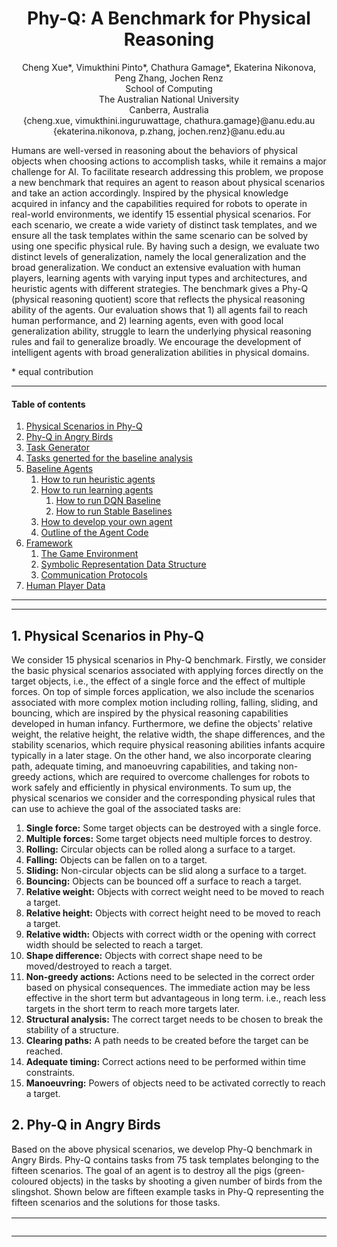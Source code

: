 <div align="center">
  <center><h1>Phy-Q: A Benchmark for Physical Reasoning</h1></center>
</div>

<p align="center">
Cheng Xue*, Vimukthini Pinto*, Chathura Gamage*, Ekaterina Nikonova, Peng Zhang, Jochen Renz<br>
School of Computing<br>
The Australian National University<br>
Canberra, Australia<br>
{cheng.xue, vimukthini.inguruwattage, chathura.gamage}@anu.edu.au<br>
{ekaterina.nikonova, p.zhang, jochen.renz}@anu.edu.au
 </p>

Humans are well-versed in reasoning about the behaviors of physical objects when choosing actions to accomplish tasks, while it remains a major challenge for AI. To facilitate research addressing this problem, we propose a new benchmark that requires an agent to reason about physical scenarios and take an action accordingly. Inspired by the physical knowledge acquired in infancy and the capabilities required for robots to operate in real-world environments, we identify 15 essential physical scenarios. For each scenario, we create a wide variety of distinct task templates, and we ensure all the task templates within the same scenario can be solved by using one specific physical rule. By having such a design, we evaluate two distinct levels of generalization, namely the local generalization and the broad generalization. We conduct an extensive evaluation with human players, learning agents with varying input types and architectures, and heuristic agents with different strategies. The benchmark gives a Phy-Q (physical reasoning quotient) score that reflects the physical reasoning ability of the agents. Our evaluation shows that 1) all agents fail to reach human performance, and 2) learning agents, even with good local generalization ability, struggle to learn the underlying physical reasoning rules and fail to generalize broadly. We encourage the development of intelligent agents with broad generalization abilities in physical domains.

\* equal contribution

---
#### Table of contents
1. [Physical Scenarios in Phy-Q](#Scenarios)
2. [Phy-Q in Angry Birds](#Phy-Q)
3. [Task Generator](#Task-generator)
4. [Tasks generted for the baseline analysis](#Tasks-generated-for-baselines)
5. [Baseline Agents](#BAF)
	1. [How to run heuristic agents](#RHA)
	2. [How to run learning agents](#RLA)
		1. [How to run DQN Baseline](#RLA)
		2. [How to run Stable Baselines](#OLA)
	4. [How to develop your own agent](#ROA)
	5. [Outline of the Agent Code](#code)
8. [Framework](#Framework)
   1. [The Game Environment](#Env)
   2. [Symbolic Representation Data Structure](#SymbolicRepresentation)
   3. [Communication Protocols](#Protocol)
9. [Human Player Data](#HumanPlayerData)
---

---



## 1. Physical Scenarios in Phy-Q 
<a name="Scenarios"/></a>
We consider 15 physical scenarios in Phy-Q benchmark. Firstly, we consider the basic physical scenarios associated with applying forces directly on the target objects, i.e., the effect of a single force and the effect of multiple forces. On top of simple forces application, we also include the scenarios associated with more complex motion including rolling, falling, sliding, and bouncing, which are inspired by the physical reasoning capabilities developed in human infancy. Furthermore, we define the objects' relative weight, the relative height, the relative width, the shape differences, and the stability scenarios, which require physical reasoning abilities infants acquire typically in a later stage. On the other hand, we also incorporate clearing path, adequate timing, and manoeuvring capabilities, and taking non-greedy actions, which are required to overcome challenges for robots to work safely and efficiently in physical environments. To sum up, the physical scenarios we consider and the corresponding physical rules that can use to achieve the goal of the associated tasks are:

   1. **Single force:** Some target objects can be destroyed with a single force.
   2. **Multiple forces:** Some target objects need multiple forces to destroy.
   3. **Rolling:** Circular objects can be rolled along a surface to a target.
   4. **Falling:** Objects can be fallen on to a target.
   5. **Sliding:** Non-circular objects can be slid along a surface to a target.
   6. **Bouncing:** Objects can be bounced off a surface to reach a target.
   7. **Relative weight:** Objects with correct weight need to be moved to reach a target.
   8. **Relative height:** Objects with correct height need to be moved to reach a target.
   9. **Relative width:** Objects with correct width or the opening with correct width should be selected to reach a target.
   10. **Shape difference:** Objects with correct shape need to be moved/destroyed to reach a target.
   11. **Non-greedy actions:** Actions need to be selected in the correct order based on physical consequences. The immediate action may be less effective in the short term but advantageous in long term. i.e., reach less targets in the short term to reach more targets later.
   12. **Structural analysis:** The correct target needs to be chosen to break the stability of a structure.
   13. **Clearing paths:** A path needs to be created before the target can be reached.
   14. **Adequate timing:** Correct actions need to be performed within time constraints.
   15. **Manoeuvring:** Powers of objects need to be activated correctly to reach a target.

## 2. Phy-Q in Angry Birds
<a name="Phy-Q"/></a>
Based on the above physical scenarios, we develop Phy-Q benchmark in Angry Birds. Phy-Q contains tasks from 75 task templates belonging to the fifteen scenarios. The goal of an agent is to destroy all the pigs (green-coloured objects) in the tasks by shooting a given number of birds from the slingshot. Shown below are fifteen example tasks in Phy-Q representing the fifteen scenarios and the solutions for those tasks.

| Task             |  Description |
:-------------------------:|:-----------
<img src="tasks/example_tasks/videos/1.1.1.gif" width="1000"/> | 1. Single force: A single force is needed to be applied to the pig to destroy it by a direct bird shot.
<img src="tasks/example_tasks/videos/1.2.2.gif" width="1000"/> | 2. Multiple forces: Multiple forces are needed to be applied to destroy the pig by multiple bird shots.
<img src="tasks/example_tasks/videos/2.1.4.gif" width="1000"/> | 3. Rolling: The circular object is needed to be rolled onto the pig, which is unreachable for the bird from the slingshot, causing the pig to be destroyed.
<img src="tasks/example_tasks/videos/2.2.1.gif" width="1000"/> | 4. Falling: The circular object is needed to be fallen onto the pig causing the pig to be destroyed.
<img src="tasks/example_tasks/videos/2.3.1.gif" width="1000"/> | 5. Sliding: The square object is needed to be slid to hit the pig, which is unreachable for the bird from the slingshot, causing the pig to be destroyed.
<img src="tasks/example_tasks/videos/2.4.2.gif" width="1000"/> | 6. Bouncing: The bird is needed to be bounced off the platform (dark-brown object) to hit and destroy the pig.
<img src="tasks/example_tasks/videos/3.1.3.gif" width="1000"/> | 7. Relative weight: The small circular block is lighter than the big circular block. Out of the two blocks, the small circular block can only be rolled to reach the pig and destroy.
<img src="tasks/example_tasks/videos/3.2.3.gif" width="2000"/> | 8. Relative height: The square block on top of the taller rectangular block will not fall through the gap due to the height of the rectangular block. Hence the square block on top of the shorter rectangular block needs to be toppled to fall through the gap and destroy the pig.
<img src="tasks/example_tasks/videos/3.3.3.gif" width="2000"/> | 9. Relative width: The bird cannot go through the lower entrance which has a narrow opening. Hence the bird is needed to be shot to the upper entrance to reach the pig and destroy it.
<img src="tasks/example_tasks/videos/3.4.3.gif" width="2000"/> | 10. Shape difference: The circular block on two triangle blocks can be rolled down by breaking a one triangle block and the circular block on two square blocks cannot be rolled down by breaking a one square block. Hence, the triangle block needs to be destroyed to make the circular block roll and fall onto the pig causing the pig to be destroyed.
<img src="tasks/example_tasks/videos/3.5.5.gif" width="2000"/> | 11. Non-greedy actions: A greedy action tries to destroy the highest number of pigs in a single bird shot. If the two pigs resting on the circular block are destroyed, then the circular block will roll down and block the entrance to reach the below pig. Hence, the below pig is needed to be destroyed first and then the upper two pigs.
<img src="tasks/example_tasks/videos/3.6.5.gif" width="2000"/> | 12. Structural analysis: The bird is needed to be shot at the weak point of the structure to break the stability and destroy the pigs. Shooting elsewhere does not destroy the two pigs with a single bird shot.
<img src="tasks/example_tasks/videos/3.7.5.gif" width="2000"/> | 13. Clearing paths: First, the rectangle block is needed to be positioned correctly to open the path for the circular block to reach the pig. Then the circular block is needed to be rolled to destroy the pig.
<img src="tasks/example_tasks/videos/3.8.1.gif" width="2000"/> | 14. Adequate timing: First, the two circular objects are needed to be rolled to the ramp. Then, after the first circle passes the prop and before the second circle reaches the prop, the prop needs to be destroyed to make the second circle fall onto the lower pig.
<img src="tasks/example_tasks/videos/3.9.4.gif" width="2000"/> | 15. Manoeuvring: The blue bird splits into three other birds when it is tapped in the flight. The blue bird is needed to be tapped at the correct position to manoeuvre the birds to reach the two separated pigs.

Sceenshots of the 75 task templates are shown below. x.y represents the y<sup>th</sup> template of the x<sup>th</sup> scenario. The indexes of the scenarios are: 1. single force, 2. multiple forces, 3. rolling, 4. falling, 5. sliding, 6. bouncing, 7. relative weight, 8. relative height, 9. relative width, 10. shape difference, 11. non-greedy actions, 12. structural analysis, 13. clearing paths, 14. adequate timing, and 15. manoeuvring: 

<table align="center">
<tr>
	<td><img src="tasks/example_tasks/images/1.1.3.png" width="500"/></td>
	<td><img src="tasks/example_tasks/images/1.1.4.png" width="500"/></td>
	<td><img src="tasks/example_tasks/images/1.1.5.png" width="500"/></td>
</tr>
<tr align="center">
	<td> 1.1 </td>
	<td> 1.2 </td>
	<td> 1.3 </td>
</tr>
	
<tr>
	<td><img src="tasks/example_tasks/images/1.1.1.png" width="500"/></td>
	<td><img src="tasks/example_tasks/images/1.1.2.png" width="500"/></td>
	<td><img src="tasks/example_tasks/images/1.2.3.png" width="500"/></td>
</tr>
<tr align="center">
	<td> 1.4 </td>
	<td> 1.5 </td>
	<td> 2.1 </td>
</tr>
	
<tr>
	<td><img src="tasks/example_tasks/images/1.2.4.png" width="500"/></td>
	<td><img src="tasks/example_tasks/images/1.2.5.png" width="500"/></td>
	<td><img src="tasks/example_tasks/images/1.2.1.png" width="500"/></td>
</tr>
<tr align="center">
	<td> 2.2 </td>
	<td> 2.3 </td>
	<td> 2.4 </td>
</tr>
	
<tr>
	<td><img src="tasks/example_tasks/images/1.2.2.png" width="500"/></td>
	<td><img src="tasks/example_tasks/images/2.1.2.png" width="500"/></td>
	<td><img src="tasks/example_tasks/images/2.1.5.png" width="500"/></td>
</tr>
<tr align="center">
	<td> 2.5 </td>
	<td> 3.1 </td>
	<td> 3.2 </td>
</tr>

<tr>
	<td><img src="tasks/example_tasks/images/2.1.6.png" width="500"/></td>
	<td><img src="tasks/example_tasks/images/2.1.1.png" width="500"/></td>
	<td><img src="tasks/example_tasks/images/2.1.3.png" width="500"/></td>
</tr>
<tr align="center">
	<td> 3.3 </td>
	<td> 3.4 </td>
	<td> 3.5 </td>
</tr>
	
<tr>	
	<td><img src="tasks/example_tasks/images/2.1.4.png" width="500"/></td>
	<td><img src="tasks/example_tasks/images/2.2.3.png" width="500"/></td>
	<td><img src="tasks/example_tasks/images/2.2.4.png" width="500"/></td>
</tr>
<tr align="center">
	<td> 3.6 </td>
	<td> 4.1 </td>
	<td> 4.2 </td>
</tr>	
	
<tr>
	<td><img src="tasks/example_tasks/images/2.2.5.png" width="500"/></td>
	<td><img src="tasks/example_tasks/images/2.2.1.png" width="500"/></td>
	<td><img src="tasks/example_tasks/images/2.2.2.png" width="500"/></td>
</tr>
<tr align="center">
	<td> 4.3 </td>
	<td> 4.4 </td>
	<td> 4.5 </td>
</tr>
	
<tr>
	<td><img src="tasks/example_tasks/images/2.3.1.png" width="500"/></td>
	<td><img src="tasks/example_tasks/images/2.3.4.png" width="500"/></td>
	<td><img src="tasks/example_tasks/images/2.3.5.png" width="500"/></td>
</tr>
<tr align="center">
	<td> 5.1 </td>
	<td> 5.2 </td>
	<td> 5.3 </td>
</tr>

<tr>
	<td><img src="tasks/example_tasks/images/2.3.2.png" width="500"/></td>
	<td><img src="tasks/example_tasks/images/2.3.3.png" width="500"/></td>
	<td><img src="tasks/example_tasks/images/2.4.2.png" width="500"/></td>
</tr>
<tr align="center">
	<td> 5.4 </td>
	<td> 5.5 </td>
	<td> 6.1 </td>
</tr>
	
<tr>
	<td><img src="tasks/example_tasks/images/2.4.5.png" width="500"/></td>
	<td><img src="tasks/example_tasks/images/2.4.6.png" width="500"/></td>
	<td><img src="tasks/example_tasks/images/2.4.1.png" width="500"/></td>
</tr>
<tr align="center">
	<td> 6.2 </td>
	<td> 6.3 </td>
	<td> 6.4 </td>
</tr>	

<tr>
	<td><img src="tasks/example_tasks/images/2.4.3.png" width="500"/></td>
	<td><img src="tasks/example_tasks/images/2.4.4.png" width="500"/></td>
	<td><img src="tasks/example_tasks/images/3.1.1.png" width="500"/></td>
</tr>
<tr align="center">
	<td> 6.5 </td>
	<td> 6.6 </td>
	<td> 7.1 </td>
</tr>	
	
<tr>
	<td><img src="tasks/example_tasks/images/3.1.2.png" width="500"/></td>
	<td><img src="tasks/example_tasks/images/3.1.3.png" width="500"/></td>
	<td><img src="tasks/example_tasks/images/3.1.4.png" width="500"/></td>
</tr>
<tr align="center">
	<td> 7.2 </td>
	<td> 7.3 </td>
	<td> 7.4 </td>
</tr>
	
<tr>
	<td><img src="tasks/example_tasks/images/3.1.5.png" width="500"/></td>
	<td><img src="tasks/example_tasks/images/3.2.2.png" width="500"/></td>
	<td><img src="tasks/example_tasks/images/3.2.4.png" width="500"/></td>
</tr>
<tr align="center">
	<td> 7.5 </td>
	<td> 8.1 </td>
	<td> 8.2 </td>
</tr>

<tr>
	<td><img src="tasks/example_tasks/images/3.2.1.png" width="500"/></td>
	<td><img src="tasks/example_tasks/images/3.2.3.png" width="500"/></td>
	<td><img src="tasks/example_tasks/images/3.3.2.png" width="500"/></td>
</tr>
<tr align="center">
	<td> 8.3 </td>
	<td> 8.4 </td>
	<td> 9.1 </td>
</tr>

<tr>
	<td><img src="tasks/example_tasks/images/3.3.4.png" width="500"/></td>
	<td><img src="tasks/example_tasks/images/3.3.1.png" width="500"/></td>
	<td><img src="tasks/example_tasks/images/3.3.3.png" width="500"/></td>
</tr>
<tr align="center">
	<td> 9.2 </td>
	<td> 9.3 </td>
	<td> 9.4 </td>
</tr>

<tr>
	<td><img src="tasks/example_tasks/images/3.4.2.png" width="500"/></td>
	<td><img src="tasks/example_tasks/images/3.4.4.png" width="500"/></td>
	<td><img src="tasks/example_tasks/images/3.4.1.png" width="500"/></td>
</tr>
<tr align="center">
	<td> 10.1 </td>
	<td> 10.2 </td>
	<td> 10.3 </td>
</tr>

<tr>
	<td><img src="tasks/example_tasks/images/3.4.3.png" width="500"/></td>
	<td><img src="tasks/example_tasks/images/3.5.2.png" width="500"/></td>
	<td><img src="tasks/example_tasks/images/3.5.3.png" width="500"/></td>
</tr>
<tr align="center">
	<td> 10.4 </td>
	<td> 11.1 </td>
	<td> 11.2 </td>
</tr>

<tr>
	<td><img src="tasks/example_tasks/images/3.5.4.png" width="500"/></td>
	<td><img src="tasks/example_tasks/images/3.5.1.png" width="500"/></td>
	<td><img src="tasks/example_tasks/images/3.5.5.png" width="500"/></td>
</tr>
<tr align="center">
	<td> 11.3 </td>
	<td> 11.4 </td>
	<td> 11.5 </td>
</tr>

<tr>
	<td><img src="tasks/example_tasks/images/3.6.3.png" width="500"/></td>
	<td><img src="tasks/example_tasks/images/3.6.4.png" width="500"/></td>
	<td><img src="tasks/example_tasks/images/3.6.5.png" width="500"/></td>
</tr>
<tr align="center">
	<td> 12.1 </td>
	<td> 12.2 </td>
	<td> 12.3 </td>
</tr>

<tr>
	<td><img src="tasks/example_tasks/images/3.6.1.png" width="500"/></td>
	<td><img src="tasks/example_tasks/images/3.6.2.png" width="500"/></td>
	<td><img src="tasks/example_tasks/images/3.6.6.png" width="500"/></td>
</tr>
<tr align="center">
	<td> 12.4 </td>
	<td> 12.5 </td>
	<td> 12.6 </td>
</tr>

<tr>
	<td><img src="tasks/example_tasks/images/3.7.1.png" width="500"/></td>
	<td><img src="tasks/example_tasks/images/3.7.3.png" width="500"/></td>
	<td><img src="tasks/example_tasks/images/3.7.4.png" width="500"/></td>
</tr>
<tr align="center">
	<td> 13.1 </td>
	<td> 13.2 </td>
	<td> 13.3 </td>
</tr>

<tr>
	<td><img src="tasks/example_tasks/images/3.7.2.png" width="500"/></td>
	<td><img src="tasks/example_tasks/images/3.7.5.png" width="500"/></td>
	<td><img src="tasks/example_tasks/images/3.8.1.png" width="500"/></td>
</tr>
<tr align="center">
	<td> 13.4 </td>
	<td> 13.5 </td>
	<td> 14.1 </td>
</tr>
	
<tr>
	<td><img src="tasks/example_tasks/images/3.8.2.png" width="500"/></td>
	<td><img src="tasks/example_tasks/images/3.9.2.png" width="500"/></td>
	<td><img src="tasks/example_tasks/images/3.9.3.png" width="500"/></td>
</tr>
<tr align="center">
	<td> 14.2 </td>
	<td> 15.1 </td>
	<td> 15.2 </td>
</tr>

<tr>
	<td><img src="tasks/example_tasks/images/3.9.6.png" width="500"/></td>
	<td><img src="tasks/example_tasks/images/3.9.8.png" width="500"/></td>
	<td><img src="tasks/example_tasks/images/3.9.1.png" width="500"/></td>
</tr>
<tr align="center">
	<td> 15.3 </td>
	<td> 15.4 </td>
	<td> 15.5 </td>
</tr>

<tr>
	<td><img src="tasks/example_tasks/images/3.9.4.png" width="500"/></td>
	<td><img src="tasks/example_tasks/images/3.9.5.png" width="500"/></td>
	<td><img src="tasks/example_tasks/images/3.9.7.png" width="500"/></td>
</tr>
<tr align="center">
	<td> 15.6 </td>
	<td> 15.7 </td>
	<td> 15.8 </td>
</tr>

</table>


## 3. Task generator
<a name="Task-generator"/></a>
We develop a task generator that can generate tasks for the task templates we designed for each scenario.<br>
1. To run the task generator:<br>
    1. Go to ```tasks/task_generator```
    2. Copy the task templates that you want to generate tasks into the ```input``` (level templates can be found in ```tasks/task_templates```)
    3. Run the tak generator providing the number of tasks as an argument
     ```
        python generate_tasks.py <number of tasks to generate>
     ```
    4. Generated tasks will be available in the ```output```

## 4. Tasks generated for baseline analysis
<a name="Tasks-generated-for-baselines"/></a>
We generated 100 tasks from each of the 75 task templates for the baseline analysis. We have categorized the 15 scenarios into 3 categories for convenience. The scenarios belong to each category are: category 1 (1.1 single force and 1.2 multiple forces), category 2 (2.1 rolling, 2.2 falling, 2.3 sliding, and 2.4 bouncing), and category 3 (3.1 relative weight, 3.2 relative height, 3.3 relative width, 3.4 shape difference, 3.5 non-greedy actions, 3.6 structural analysis, 3.7 clearing paths, 3.8 adequate timing, and 3.9 manoeuvring). Here  x.y represents the y<sup>th</sup> scenario of the x<sup>th</sup> category. The generated tasks can be found in ```tasks/generated_tasks.zip```. After extracting this file, the generatd tasks can be found located in the folder structure: 
<br>
&nbsp;&nbsp;&nbsp;&nbsp;generated_tasks/<br>
&nbsp;&nbsp;&nbsp;&nbsp;&nbsp;&nbsp;&nbsp;&nbsp;-- index of the category/ <br>
&nbsp;&nbsp;&nbsp;&nbsp;&nbsp;&nbsp;&nbsp;&nbsp;&nbsp;&nbsp;&nbsp;&nbsp;-- index of the scenario/ <br>
&nbsp;&nbsp;&nbsp;&nbsp;&nbsp;&nbsp;&nbsp;&nbsp;&nbsp;&nbsp;&nbsp;&nbsp;&nbsp;&nbsp;&nbsp;&nbsp;-- index of the template/ <br>
&nbsp;&nbsp;&nbsp;&nbsp;&nbsp;&nbsp;&nbsp;&nbsp;&nbsp;&nbsp;&nbsp;&nbsp;&nbsp;&nbsp;&nbsp;&nbsp;&nbsp;&nbsp;&nbsp;&nbsp;-- task files named as categoryIndex_scenarioIndex_templateIndex_taskIndex.xml<br>	

## 5. Baseline Agents and the Framework<a name="BAF"></a>

Tested environments:
- Ubuntu: 18.04/20.04
- Python: 3.9
- Numpy: 1.20
- torch: 1.8.1
- torchvision: 0.9.1
- lxml: 4.6.3
- tensorboard: 2.5.0
- Java: 13.0.2/13.0.7
- stable-baselines3: 1.1.0

Before running agents, please:

1. Go to ```sciencebirdsgames``` and unzip ```Linux.zip```
2. Go to ```sciencebirdslevels/generated_tasks``` and unzip ```fifth_generation.zip```

### 5.1 How to run heuristic agents<a name="RHA"></a>

1. Run Java heuristic agents: Datalab and Eagle Wings: <br>

    1. Go to ```Utils``` and in terminal run
          ```
          python PrepareTestConfig.py
          ```
    2. Go to ```sciencebirdsgames/Linux```, in terminal run
          ```sh
          java -jar game_playing_interface.jar
          ```
    3. Go to ```sciencebirdsagents/HeuristicAgents/``` and in terminal run Datalab
        ```sh
        java -jar datalab_037_v4_java12.jar 1
        ```
       or Eagle Wings
          ```sh
          java -jar eaglewings_037_v3_java12.jar 1
          ```
2. Run *Random Agent* and *Pig Shooter*: <br>
    1. Go to ```sciencebirdsagents/```
    2. In terminal, after grant execution permission run Random Agent
       ```sh
       ./TestPythonHeuristicAgent.sh RandomAgent
       ```
       or Pig Shooter
       ```sh
       ./TestPythonHeuristicAgent.sh PigShooter
       ```

### 5.2.1 How to run DQN Baselines<a name="RLA"></a>

#### For symbolic Agent
1. Go to ```sciencebirdsagents/Utils```
2. Open ```Parameters.py``` and set ```agent``` to be DQNDiscreteAgent and ```network``` to be DQNSymbolicDuelingFC_v2 and ```state_repr_type``` to be "symbolic"

#### For image Agent
1. Go to ```sciencebirdsagents/Utils```
2. Open ```Parameters.py``` and set ```agent``` to be DQNDiscreteAgent and ```network``` to be DQNImageResNet and ```state_repr_type``` to be "image"


1. Go to ```sciencebirdsagents/```
2. In terminal, after grant execution permission, train the agent for within template training 
    ```sh
    ./TrainLearningAgent.sh within_template
    ```
   and for within scenatio
    ```sh
    ./TrainLearningAgent.sh benchmark
    ```
3. Models will be saved to ```sciencebirdsagents/LearningAgents/saved_model```
4. To test learning agents, go the folder ```sciencebirdsagents```:
    1. test within template performance, run
    ```
    python TestAgentOfflineWithinTemplate.py
    ```
    2. test within capability performance, run
    ```
    python TestAgentOfflineWithinCapability.py
    ```
    

### 5.2.2 How to run Stable Baselines 3 Agents<a name="OLA"></a>

#### For symbolic Agent
1. Go to ```sciencebirdsagents/Utils```
2. Open ```Parameters.py``` and set ```agent``` to be "ppo" or "a2c" and ```state_repr_type``` to be "symbolic"


#### For image Agent
1. Go to ```sciencebirdsagents/Utils```
2. Open ```Parameters.py``` and set ```agent``` to be "ppo" or "a2c" and ```state_repr_type``` to be "image"


1. Go to ```sciencebirdsagents/```
2. In terminal, after grant execution permission, train the agent for within template training 
    ```sh
    ./TrainAndTestOpenAIStableBaselines.sh within_template
    ```
   and for within scenatio
    ```sh
    ./TrainAndTestOpenAIStableBaselines.sh benchmark
    ```
3. Models will be saved to ```sciencebirdsagents/OpenAIModelCheckpoints``` and tensorboard log will be saved to ```OpenAIStableBaseline```
    


### 5.3 How to develop your own agent <a name="ROA"></a>

We provide a gym-like environment. For a simple demo, which can be found at ```demo.py```

```python
from SBAgent import SBAgent
from SBEnvironment.SBEnvironmentWrapper import SBEnvironmentWrapper

# for using reward as score and 50 times faster game play
env = SBEnvironmentWrapper(reward_type="score", speed=50)
level_list = [1, 2, 3]  # level list for the agent to play
dummy_agent = SBAgent(env=env, level_list=level_list)  # initialise agent
dummy_agent.state_representation_type = 'image'  # use symbolic representation as state and headless mode
env.make(agent=dummy_agent, start_level=dummy_agent.level_list[0],
         state_representation_type=dummy_agent.state_representation_type)  # initialise the environment

s, r, is_done, info = env.reset()  # get ready for running
for level_idx in level_list:
    is_done = False
    while not is_done:
        s, r, is_done, info = env.step([-100, -100])  # agent always shoots at -100,100 as relative to the slingshot

    env.current_level = level_idx+1  # update the level list once finished the level
    if env.current_level > level_list[-1]: # end the game when all game levels in the level list are played
        break
    s, r, is_done, info = env.reload_current_level() #go to the next level
```
    
### 5.4 Outline of the Agent Code <a name="Code"></a>

The ```./sciencebirdsagents``` folder contains all the relevant source code of our agents. Below is the outline of the code (this is a
simple description. Detailed documentation in progress):

1. ```Client```:
    1. ```agent_client.py```: Includes all communication protocols.
2. ```final_run```: Place to store tensor board results.
3. ```HeuristicAgents```
    1. ```datalab_037_v4_java12.jar```: State-of-the-art java agent for Angry Birds.
    2. ```eaglewings_037_v3_java12.jar```: State-of-the-art java agent for Angry Birds.
    3. ```PigShooter.py```: Python agent that shoots at the pigs only.
    4. ```RandomAgent.py```: Random agent that choose to shoot from $x \in (-100,-10)$ and $y \in (-100,100)$.
    5. ```HeuristicAgentThread.py```: A thread wrapper to run multi-instances of heuristic agents.
4. ```LearningAgents```
    1. ```RLNetwork```: Folder includes all DQN structures that can be used as an input to ```DQNDiscreteAgent.py```.
    2. ```saved_model```: Place to save trained models.
    3. ```LearningAgent.py```: Inherited from SBAgent class, a base class to implement learning agents.
    4. ```DQNDiscreteAgent.py```: Inherited from LearningAgent, a DQN agent that has discrete action space.
    5. ```LearningAgentThread.py```: A thread wrapper to run multi-instances of learning agents.
    6. ```Memory.py```: A script that includes different types of memories. Currently, we have normal memory,
       PrioritizedReplayMemory and PrioritizedReplayMemory with balanced samples.
5. ```SBEnvironment```
    1. ```SBEnvironmentWrapper.py```: A wrapper class to provide gym-like environment.
    2. ```SBEnvironmentWrapperOpenAI.py```: A wrapper class to provide gym-like environment for OpenAI Stable Baseline 3 agents.
    3. ```Server.py```: A wrapper class for the game server for the OpenAI Stable Baseline 3 agents.
6. ```StateReader```: Folder that contains files to convert symbolic state representation to inputs to the agents.
7. ```Utils```:
    1. ```Config.py```: Config class that used to pass parameter to agents.
    2. ```GenerateCapabilityName.py```: Generate a list of names of capability for agents to train.
    3. ```GenerateTemplateName.py```: Generate a list of names of templates for agents to train.
    4. ```LevelSelection.py```: Class that includes different strategies to select levels. For example, an agent may
       choose to go to the next level if it passes the current one, or only when it has played the current level for a
       predefined number of times.
    5. ```NDSparseMatrix.py```: Class to store converted symbolic representation in a sparse matrix to save memory
       usage.
    6. ```Parameters.py```: Training/testing parameters used to pass to the agent.
    7. ```PrepareTestConfig.py```: Script to generate config file for the game console to use for testing agents only.
    8. ```trajectory_planner.py```:  It calculates two possible trajectories given a directly reachable target point. It returns None if the target is non-reachable by the bird
8. ```demo.py```: A demo to showcase how to use the framework.
9. ```SBAgent.py```: Base class for all agents.
10. ```MultiAgentTestOnly.py```: To test python heuristic agents with running multiple instances on one particular template.
11. ```TestAgentOfflineWithinCapability.py```: Using the saved models in ```LearningAgents/saved_model``` to test agent's
    within capability performance on test set.
12. ```TestAgentOfflineWithinTemplate.py```: Using the saved models in ```LearningAgents/saved_model``` to test agent's
    within template performance on test set.
13. ```TrainLearningAgent.py```: Script to train DQN baseline agents on particular template with defined mode.
14. ```TestPythonHeuristicAgent.sh```: Bash Script to test heuristic agent's performance on all templates.
15. ```TrainLearningAgent.sh```: Bash Script to train DQN baseline agents to test both local and board generalization. 
16. ```OpenAI_StableBaseline_Train.py```: Python script to run OpenAI Stable Baseline 3 agents on particular template with defined mode..
17. ```TrainAndTestOpenAIStableBaselines.sh```: Bash script to run OpenAI Stable Baseline 3 agents to test both local and board generalization.
18. 

## 6. Framework<a name="Framework"></a>

### 6.1 The Game Environment<a name="Env"></a>

1. The coordination system
    - in the science birds game, the origin point (0,0) is the bottom-left corner, and the Y coordinate increases along
      the upwards direction, otherwise the same as above.
    - Coordinates ranging from (0,0) to (640,480).

### 6.2 Symbolic Representation Data Structure<a name="SymbolicRepresentation"></a>

1. Symbolic Representation data of game objects is stored in a Json object. The json object describes an array where each element
   describes a game object. Game object categories, and their properties are described below:
    - Ground: the lowest unbreakable flat support surface
        - property: id = 'object [i]'
        - property: type = 'Ground'
        - property: yindex = [the y coordinate of the ground line]
    - Platform: Unbreakable obstacles
        - property: id = 'object [i]'
        - property: type = 'Object'
        - property: vertices = [a list of ordered 2d points that represents the polygon shape of the object]
        - property: colormap = [a list of compressed 8-bit (RRRGGGBB) colour and their percentage in the object]
    - Trajectory: the dots that represent the trajectories of the birds
        - property: id = 'object [i]'
        - property: type = 'Trajectory'
        - property: location = [a list of 2d points that represents the trajectory dots]

    - Slingshot: Unbreakable slingshot for shooting the bird
        - property: id = 'object [i]'
        - property: type = 'Slingshot'
        - property: vertices = [a list of ordered 2d points that represents the polygon shape of the object]
        - property: colormap = [a list of compressed 8-bit (RRRGGGBB) colour and their percentage in the object]
    - Red Bird:
        - property: id = 'object [i]'
        - property: type = 'Object'
        - property: vertices = [a list of ordered 2d points that represents the polygon shape of the object]
        - property: colormap = [a list of compressed 8-bit (RRRGGGBB) colour and their percentage in the object]
    - all objects below have the same representation as red bird
    - Blue Bird:
    - Yellow Bird:
    - White Bird:
    - Black Bird:
    - Small Pig:
    - Medium Pig:
    - Big Pig:
    - TNT: an explosive block
    - Wood Block: Breakable wooden blocks
    - Ice Block: Breakable ice blocks
    - Stone Block: Breakable stone blocks
   
2. Round objects are also represented as polygons with a list of vertices
3. Symbolic Representation with noise
    - If noisy Symbolic Representation is requested, the noise will be applied to each point in vertices of the game objects except
      the **ground**, **all birds** and the **slingshot**
    - The noise for 'vertices' is applied to all vertices with the same amount within 5 pixels
    - The colour map has a noise of +/- 2%.
    - The colour is the colour map compresses 24 bit RGB colour into 8 bit
        - 3 bits for Red, 3 bits for Green and 2 bits for Blue
        - the percentage of the colour that accounts for the object is followed by colour
        - example: (127, 0.5) means 50% pixels in the objects are with colour 127
    - The noise is uniformly distributed
    - We will later offer more sophisticated and adjustable noise.

### 6.3 Communication Protocols<a name="Protocol"></a>

<table style="text-align:center;">
    <thead>
        <tr>
            <th>Message ID</th>
            <th>Request</th>
            <th>Format (byte[ ])</th>
			<th>Return</th>
			<th>Format (byte[ ])</th>
        </tr>
    </thead>
    <tbody>
		<tr>
			<td>1-10</td>
			<td colspan=4>Configuration Messages</td>			
		</tr>	
		<tr>
			<td>1</td>
			<td>Configure team ID<br /> Configure running mode</td>
			<td>[1][ID][Mode]<br />ID: 4 bytes<br />Mode: 1 byte<br/>
			COMPETITION = 0<br/>TRAINING = 1</td>
			<td> Four bytes array.<br />
			The first byte indicates the round;<br />
			the second specifies the time limit in minutes;<br />
			the third specifies the number of available levels<br /></td>
			<td>[round info][time limit][available levels]<br />
			Note: in training mode, the return will be [0][0][0].<br />
			As the round info is not used in training,<br />
			the time limit will be 600 hours, <br />
			and the number of levels needs to be requested via message ID 15 
			</td>	
		</tr>	
		<tr>
			<td>2</td>
			<td>Set simulation speed<br />speed$\in$[0.0, 50.0]
			<br />Note: this command can be sent at anytime during playing to change the simulation speed</td>
			<td>[2][speed]<br />speed: 4 bytes</td>
			<td>OK/ERR</td>
			<td>[1]/[0]</td>	
		</tr>	
		<tr>
			<td>11-30</td>
			<td colspan=4>Query Messages</td>		
		</tr>
		<tr>
			<td>11</td>
			<td>Do Screenshot</td>
			<td>[11]</td>
			<td>Width, height, image bytes<br/>
			Note: this command only returns screenshots without symbolic representation </td>
			<td>[width][height][image bytes]<br />width, height: 4 bytes</td>
		</tr>
		<tr>
			<td>12</td>
			<td>Get game state</td>
			<td>[12]</td>
			<td>One byte indicates the ordinal of the state</td>
			<td>[0]: UNKNOWN<br />
			[1] : MAIN_MENU<br />
			[2]: EPISODE_MENU<br />
			[3]: LEVEL_SELECTION<br />
			[4]: LOADING<br />
			[5]: PLAYING<br />
			[6]: WON<br />
			[7]: LOST</td>
		</tr>
		<tr>
			<td>14</td>
			<td>Get the current level</td>
			<td>[14]</td>
			<td>four bytes array indicates the index of the current level</td>
			<td>[level index]
		</tr>
		<tr>
			<td>15</td>
			<td>Get the number of levels</td>
			<td>[15]</td>
			<td>four bytes array indicates the number of available levels</td>
			<td>[number of level]</td>
		</tr>
		<tr>
			<td>23</td>
			<td>Get my score</td>
			<td>[23]</td>
			<td>A 4 bytes array indicating the number of levels <br/> followed by ([number_of_levels] * 4) bytes array with every four<br/> slots indicates a best score for the corresponding level</td>
			<td>[number_of_levels][score_level_1]....[score_level_n]<br/>
			Note: This should be used carefully for the training mode, <br/>
			because there may be large amount of levels used in the training.<br/>
			Instead, when the agent is in winning state,<br/>
			use message ID 65 to get the score of a single level at winning state</td>
		</tr>
		<tr>
			<td>31-50</td>
			<td colspan=4>In-Game Action Messages</td>		
		</tr>
		<tr>
			<td>31</td>
			<td>Shoot using the Cartesian coordinates [Safe mode*]<br\>
			</td>
			<td>[31][fx][fy][dx][dy][t1][t2]<br/>
			focus_x : the x coordinate of the focus point<br/>
			focus_y: the y coordinate of the focus point<br/>
			dx: the x coordinate of the release point minus focus_x<br/>
			dy: the y coordinate of the release point minus focus_y<br/>
			t1: the release time<br/>
			t2: the gap between the release time and the tap time.<br/>
			If t1 is set to 0, the server will execute the shot immediately.<br/>
			The length of each parameter is 4 bytes</td>
			<td>OK/ERR</td>
			<td>[1]/[0]</td>
		</tr>
		<tr>
			<td>32</td>
			<td>Shoot using Polar coordinates [Safe mode*]</td>
			<td>[32][fx][fy][theta][r][t1][t2]<br/>
			theta: release angle<br/>
			r: the radial coordinate<br/>
			The length of each parameter is 4 bytes</td>
			<td>OK/ERR</td>
			<td>[1]/[0]</td>
		</tr>
		<tr>
			<td>33</td>
			<td>Sequence of shots [Safe mode*]</td>
			<td>[33][shots length][shot message ID][Params]...[shot message ID][Params]<br/>
			Maximum sequence length: 16 shots</td>
			<td>An array with each slot indicates good/bad shot.<br/>
			The bad shots are those shots that are rejected by the server</td>
			<td>For example, the server received 5 shots, and the third one<br/> 
			was not executed due to some reason, then the server will return<br/>
			[1][1][0][1][1]</td>
		</tr>
		<tr>
			<td>41</td>
			<td>Shoot using the Cartesian coordinates [Fast mode**]<br\>
			</td>
			<td>[41][fx][fy][dx][dy][t1][t2]<br/>
			The length of each parameter is 4 bytes</td>
			<td>OK/ERR</td>
			<td>[1]/[0]</td>
		</tr>
		<tr>
			<td>42</td>
			<td>Shoot using Polar coordinates [Fast mode**]</td>
			<td>[42][fx][fy][theta][r][t1][t2]<br/>
			The length of each parameter is 4 bytes</td>
			<td>OK/ERR</td>
			<td>[1]/[0]</td>
		</tr>
		<tr>
			<td>43</td>
			<td>Sequence of shots [Fast mode**]</td>
			<td>[43][shots length][shot message ID][Params]...[shot message ID][Params]<br/>
			Maximum sequence length: 16 shots</td>
			<td>An array with each slot indicates good/bad shot.<br/>
			The bad shots are those shots that are rejected by the server</td>
			<td>For example, the server received 5 shots, and the third one<br/> 
			was not executed due to some reason, then the server will return<br/>
			[1][1][0][1][1]</td>
		</tr>
		<tr>
			<td>34</td>
			<td>Fully Zoom Out</td>
			<td>[34]</td>
			<td>OK/ERR</td>
			<td>[1]/[0]</td>
		</tr>
		<tr>
			<td>35</td>
			<td>Fully Zoom In</td>
			<td>[35]</td>
			<td>OK/ERR</td>
			<td>[1]/[0]</td>
		</tr>
		<tr>
			<td>51-60</td>
			<td colspan=4>Level Selection Messages</td>		
		</tr>
		<tr>
			<td>51</td>
			<td>Load a level</td>
			<td>[51][Level]<br/>
			Level: 4 bytes</td>
			<td>OK/ERR</td>
			<td>[1]/[0]</td>
		</tr>
		<tr>
			<td>52</td>
			<td>Restart a level</td>
			<td>[52]</td>
			<td>OK/ERR</td>
			<td>[1]/[0]</td>
		</tr>
		<tr>
			<td>61-70</td>
			<td colspan=4>Science Birds Specific Messages</td>		
		</tr>
		<tr>
			<td>61</td>
			<td>Get Symbolic Representation With Screenshot</td>
			<td>[61]</td>
			<td>Symbolic Representation and corresponding screenshot</td>
			<td>[symbolic representation byte array length][Symbolic Representation bytes][image width][image height][image bytes]<br/>
			symbolic representation byte array length: 4 bytes<br/>
			image width: 4 bytes
			image height: 4 bytes</td>
		</tr>
		<tr>
			<td>62</td>
			<td>Get Symbolic Representation Without Screenshot</td>
			<td>[62]</td>
			<td>Symbolic Representation</td>
			<td>[symbolic representation byte array length][Symbolic Representation bytes]</td>
		</tr>
		<tr>
			<td>63</td>
			<td>Get Noisy Symbolic Representation With Screenshot</td>
			<td>[63]</td>
			<td>noisy Symbolic Representation and corresponding screenshot</td>
			<td>[symbolic representation byte array length][Symbolic Representation bytes][image width][image height][image bytes]</td>
		</tr>
		<tr>
			<td>64</td>
			<td>Get Noisy Symbolic Representation Without Screenshot</td>
			<td>[64]</td>
			<td>noisy Symbolic Representation</td>
			<td>[symbolic representation byte array length][Symbolic Representation bytes]</td></tr>
		<tr>
			<td>65</td>
			<td>Get Current Level Score</td>
			<td>[65]</td>
			<td>current score<br/>
			Note: this score can be requested at any time at Playing/Won/Lost state<br/>
			This is used for agents that take intermediate score seriously during training/reasoning<br/>
			To get the winning score, please make sure to execute this command when the game state is "WON"</td>
			<td>[score]<br/>
			score: 4 bytes</td>
		</tr>
		<tr>
			<td colspan=5>* Safe Mode: The server will wait until the state is static after making a shot.</td>
		</tr>
		<tr>
			<td colspan=5>** Fast mode: The server will send back a confirmation once a shot is made. 
			The server will not do any check for the appearance of the won page.</td>
		</tr>

	</tbody>

</table>

## 7.Human Player Data 
<a name="HumanPlayerData"/></a>
The human player data on Phy-Q is given in ```human_player_data.zip```. This includes summarized data for 20 players. Each .csv file is for a player and the following are the columns.
1.	levelIndex: The index assigned to the task 
2.	attempts: Number of attempts taken to solve the task (The value is given as 100 if the task is not solved)
3.	time_breakdown: Thinking time taken for each attempt (e.g. {1: 27, 2: 14}: Player has taken two attempts to solve the task. Time taken in the first attempt is 27 seconds and time taken for the second attempt is 14 seconds)
4.	total_time: Total thinking time taken to for all attempts (calculated only for 5 attempts)
5.	average_rate: The calculated pass rate (e.g. if the player solved the task in the first attempt, the value is given as 1.0 i.e., (6-1)/5. If the player has taken more than 5 attempts, the value is 0) 
6.	scenario: The index of the physical scenario of the task 


